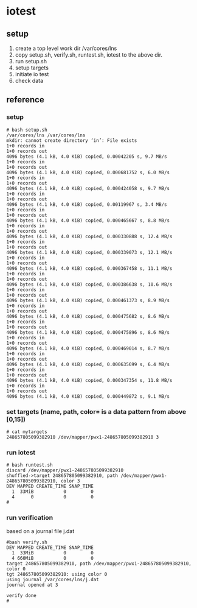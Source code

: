 # iotest


## setup
1. create a top level work dir /var/cores/lns
2. copy setup.sh, verify.sh, runtest.sh, iotest to the above dir.
3. run setup.sh
4. setup targets
5. initiate io test
6. check data

## reference

### setup 
```
# bash setup.sh
/var/cores/lns /var/cores/lns
mkdir: cannot create directory ‘in’: File exists
1+0 records in
1+0 records out
4096 bytes (4.1 kB, 4.0 KiB) copied, 0.00042205 s, 9.7 MB/s
1+0 records in
1+0 records out
4096 bytes (4.1 kB, 4.0 KiB) copied, 0.000681752 s, 6.0 MB/s
1+0 records in
1+0 records out
4096 bytes (4.1 kB, 4.0 KiB) copied, 0.000424058 s, 9.7 MB/s
1+0 records in
1+0 records out
4096 bytes (4.1 kB, 4.0 KiB) copied, 0.00119967 s, 3.4 MB/s
1+0 records in
1+0 records out
4096 bytes (4.1 kB, 4.0 KiB) copied, 0.000465667 s, 8.8 MB/s
1+0 records in
1+0 records out
4096 bytes (4.1 kB, 4.0 KiB) copied, 0.000330888 s, 12.4 MB/s
1+0 records in
1+0 records out
4096 bytes (4.1 kB, 4.0 KiB) copied, 0.000339073 s, 12.1 MB/s
1+0 records in
1+0 records out
4096 bytes (4.1 kB, 4.0 KiB) copied, 0.000367458 s, 11.1 MB/s
1+0 records in
1+0 records out
4096 bytes (4.1 kB, 4.0 KiB) copied, 0.000386638 s, 10.6 MB/s
1+0 records in
1+0 records out
4096 bytes (4.1 kB, 4.0 KiB) copied, 0.000461373 s, 8.9 MB/s
1+0 records in
1+0 records out
4096 bytes (4.1 kB, 4.0 KiB) copied, 0.000475682 s, 8.6 MB/s
1+0 records in
1+0 records out
4096 bytes (4.1 kB, 4.0 KiB) copied, 0.000475896 s, 8.6 MB/s
1+0 records in
1+0 records out
4096 bytes (4.1 kB, 4.0 KiB) copied, 0.000469014 s, 8.7 MB/s
1+0 records in
1+0 records out
4096 bytes (4.1 kB, 4.0 KiB) copied, 0.000635699 s, 6.4 MB/s
1+0 records in
1+0 records out
4096 bytes (4.1 kB, 4.0 KiB) copied, 0.000347354 s, 11.8 MB/s
1+0 records in
1+0 records out
4096 bytes (4.1 kB, 4.0 KiB) copied, 0.000449872 s, 9.1 MB/s
```

### set targets (name, path, color=<int> is a data pattern from above [0,15])
```
# cat mytargets
248657805099382910 /dev/mapper/pwx1-248657805099382910 3
```

### run iotest
```
# bash runtest.sh
discard /dev/mapper/pwx1-248657805099382910
shuffled->target 248657805099382910, path /dev/mapper/pwx1-248657805099382910, color 3
DEV MAPPED CREATE_TIME SNAP_TIME
  1  33MiB           0         0
  4      0           0         0
#
```

### run verification
based on a journal file j.dat 
```
#bash verify.sh
DEV MAPPED CREATE_TIME SNAP_TIME
  1  33MiB           0         0
  4 660MiB           0         0
target 248657805099382910, path /dev/mapper/pwx1-248657805099382910, color 0
tgt 248657805099382910: using color 0
using journal /var/cores/lns/j.dat
journal opened at 3

verify done
#
```
